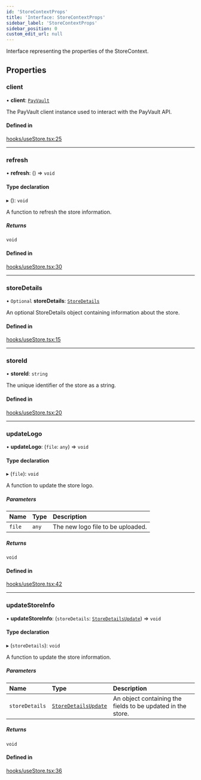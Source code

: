 ```yaml
---
id: 'StoreContextProps'
title: 'Interface: StoreContextProps'
sidebar_label: 'StoreContextProps'
sidebar_position: 0
custom_edit_url: null
---
```


Interface representing the properties of the StoreContext.

## Properties

### client

• **client**: [`PayVault`](../classes/PayVault.md)

The PayVault client instance used to interact with the PayVault API.

#### Defined in

[hooks/useStore.tsx:25](https://github.com/Project-Krypto/ReactPayVault/blob/4db402f/src/lib/hooks/useStore.tsx#L25)

---

### refresh

• **refresh**: () => `void`

#### Type declaration

▸ (): `void`

A function to refresh the store information.

##### Returns

`void`

#### Defined in

[hooks/useStore.tsx:30](https://github.com/Project-Krypto/ReactPayVault/blob/4db402f/src/lib/hooks/useStore.tsx#L30)

---

### storeDetails

• `Optional` **storeDetails**: [`StoreDetails`](../#storedetails)

An optional StoreDetails object containing information about the store.

#### Defined in

[hooks/useStore.tsx:15](https://github.com/Project-Krypto/ReactPayVault/blob/4db402f/src/lib/hooks/useStore.tsx#L15)

---

### storeId

• **storeId**: `string`

The unique identifier of the store as a string.

#### Defined in

[hooks/useStore.tsx:20](https://github.com/Project-Krypto/ReactPayVault/blob/4db402f/src/lib/hooks/useStore.tsx#L20)

---

### updateLogo

• **updateLogo**: (`file`: `any`) => `void`

#### Type declaration

▸ (`file`): `void`

A function to update the store logo.

##### Parameters

| Name   | Type  | Description                       |
| :----- | :---- | :-------------------------------- |
| `file` | `any` | The new logo file to be uploaded. |

##### Returns

`void`

#### Defined in

[hooks/useStore.tsx:42](https://github.com/Project-Krypto/ReactPayVault/blob/4db402f/src/lib/hooks/useStore.tsx#L42)

---

### updateStoreInfo

• **updateStoreInfo**: (`storeDetails`: [`StoreDetailsUpdate`](StoreDetailsUpdate.md)) => `void`

#### Type declaration

▸ (`storeDetails`): `void`

A function to update the store information.

##### Parameters

| Name           | Type                                          | Description                                                 |
| :------------- | :-------------------------------------------- | :---------------------------------------------------------- |
| `storeDetails` | [`StoreDetailsUpdate`](StoreDetailsUpdate.md) | An object containing the fields to be updated in the store. |

##### Returns

`void`

#### Defined in

[hooks/useStore.tsx:36](https://github.com/Project-Krypto/ReactPayVault/blob/4db402f/src/lib/hooks/useStore.tsx#L36)
